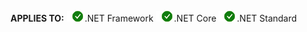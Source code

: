 <Token>**APPLIES TO:** ![yes](media/yes.png).NET Framework ![yes](media/yes.png).NET Core ![yes](media/yes.png).NET Standard </Token>